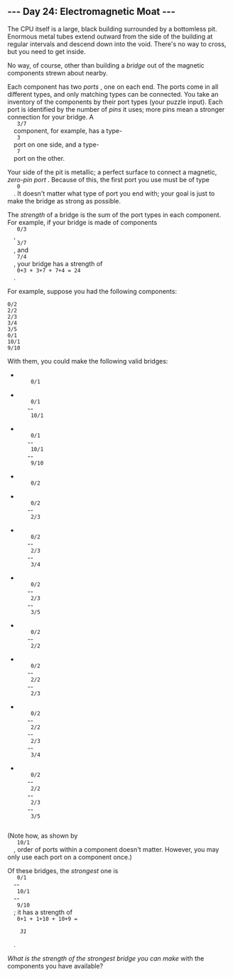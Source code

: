 <article class="day-desc">
 <h2>
  --- Day 24: Electromagnetic Moat ---
 </h2>
 <p>
  The CPU itself is a large, black building surrounded by a bottomless pit. Enormous metal tubes extend outward from the side of the building at regular intervals and descend down into the void. There's no way to cross, but you need to get inside.
 </p>
 <p>
  No way, of course, other than building a
  <em>
   bridge
  </em>
  out of the magnetic components strewn about nearby.
 </p>
 <p>
  Each component has two
  <em>
   ports
  </em>
  , one on each end.  The ports come in all different types, and only matching types can be connected.  You take an inventory of the components by their port types (your puzzle input). Each port is identified by the number of
  <em>
   pins
  </em>
  it uses; more pins mean a stronger connection for your bridge. A
  <code>
   3/7
  </code>
  component, for example, has a type-
  <code>
   3
  </code>
  port on one side, and a type-
  <code>
   7
  </code>
  port on the other.
 </p>
 <p>
  Your side of the pit is metallic; a perfect surface to connect a magnetic,
  <em>
   zero-pin port
  </em>
  . Because of this, the first port you use must be of type
  <code>
   0
  </code>
  . It doesn't matter what type of port you end with; your goal is just to make the bridge as strong as possible.
 </p>
 <p>
  The
  <em>
   strength
  </em>
  of a bridge is the sum of the port types in each component. For example, if your bridge is made of components
  <code>
   0/3
  </code>
  ,
  <code>
   3/7
  </code>
  , and
  <code>
   7/4
  </code>
  , your bridge has a strength of
  <code>
   0+3 + 3+7 + 7+4 = 24
  </code>
  .
 </p>
 <p>
  For example, suppose you had the following components:
 </p>
 <pre><code>0/2
2/2
2/3
3/4
3/5
0/1
10/1
9/10
</code></pre>
 <p>
  With them, you could make the following valid bridges:
 </p>
 <ul>
  <li>
   <code>
    0/1
   </code>
  </li>
  <li>
   <code>
    0/1
   </code>
   --
   <code>
    10/1
   </code>
  </li>
  <li>
   <code>
    0/1
   </code>
   --
   <code>
    10/1
   </code>
   --
   <code>
    9/10
   </code>
  </li>
  <li>
   <code>
    0/2
   </code>
  </li>
  <li>
   <code>
    0/2
   </code>
   --
   <code>
    2/3
   </code>
  </li>
  <li>
   <code>
    0/2
   </code>
   --
   <code>
    2/3
   </code>
   --
   <code>
    3/4
   </code>
  </li>
  <li>
   <code>
    0/2
   </code>
   --
   <code>
    2/3
   </code>
   --
   <code>
    3/5
   </code>
  </li>
  <li>
   <code>
    0/2
   </code>
   --
   <code>
    2/2
   </code>
  </li>
  <li>
   <code>
    0/2
   </code>
   --
   <code>
    2/2
   </code>
   --
   <code>
    2/3
   </code>
  </li>
  <li>
   <code>
    0/2
   </code>
   --
   <code>
    2/2
   </code>
   --
   <code>
    2/3
   </code>
   --
   <code>
    3/4
   </code>
  </li>
  <li>
   <code>
    0/2
   </code>
   --
   <code>
    2/2
   </code>
   --
   <code>
    2/3
   </code>
   --
   <code>
    3/5
   </code>
  </li>
 </ul>
 <p>
  (Note how, as shown by
  <code>
   10/1
  </code>
  , order of ports within a component doesn't matter. However, you may only use each port on a component once.)
 </p>
 <p>
  Of these bridges, the
  <em>
   strongest
  </em>
  one is
  <code>
   0/1
  </code>
  --
  <code>
   10/1
  </code>
  --
  <code>
   9/10
  </code>
  ; it has a strength of
  <code>
   0+1 + 1+10 + 10+9 =
   <em>
    31
   </em>
  </code>
  .
 </p>
 <p>
  <em>
   What is the strength of the strongest bridge you can make
  </em>
  with the components you have available?
 </p>
</article>
